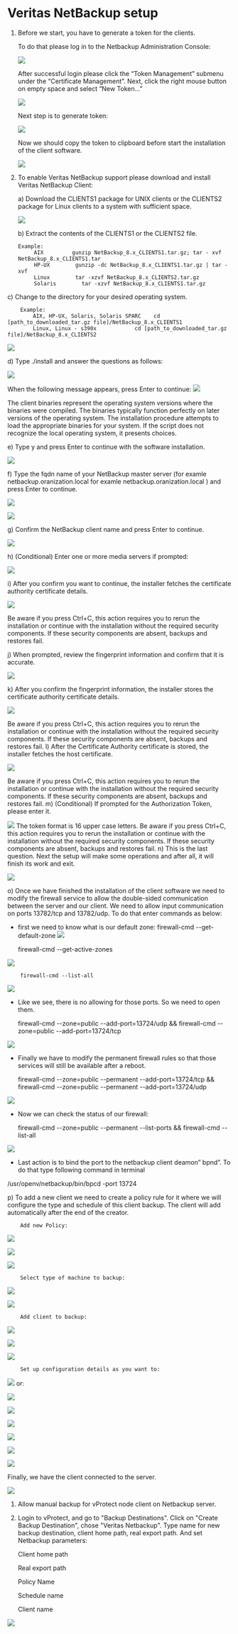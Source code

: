 # Veritas NetBackup setup

1. Before we start, you have to generate a token for the clients.

   To do that please log in to the Netbackup Administration Console:

   ![](../../.gitbook/assets/setup_netbackup_1.png)

   After successful login please click the “Token Management” submenu under the “Certificate Management”. Next, click the right mouse button on empty space and select “New Token…”

   ![](../../.gitbook/assets/setup_netbackup_2.png)

   Next step is to generate token:

   ![](../../.gitbook/assets/setup_netbackup_3.png)

   Now we should copy the token to clipboard before start the installation of the client software.

   ![](../../.gitbook/assets/setup_netbackup_4.png)

2. To enable Veritas NetBackup support please download and install Veritas NetBackup Client:

   a\) Download the CLIENTS1 package for UNIX clients or the CLIENTS2 package for Linux clients to a system with sufficient space.

   ![](../../.gitbook/assets/setup_netbackup_5.png)

   b\) Extract the contents of the CLIENTS1 or the CLIENTS2 file.

   ```text
   Example:
        AIX         gunzip NetBackup_8.x_CLIENTS1.tar.gz; tar - xvf NetBackup_8.x_CLIENTS1.tar
        HP-UX        gunzip -dc NetBackup_8.x_CLIENTS1.tar.gz | tar -xvf
        Linux        tar -xzvf NetBackup_8.x_CLIENTS2.tar.gz
        Solaris        tar -xzvf NetBackup_8.x_CLIENTS1.tar.gz
   ```

c\) Change to the directory for your desired operating system.

```text
    Example:
        AIX, HP-UX, Solaris, Solaris SPARC    cd [path_to_downloaded_tar.gz file]/NetBackup_8.x_CLIENTS1
        Linux, Linux - s390x            cd [path_to_downloaded_tar.gz file]/NetBackup_8.x_CLIENTS2
```

![](../../.gitbook/assets/setup_netbackup_6.png)

d\) Type ./install and answer the questions as follows:

![](../../.gitbook/assets/setup_netbackup_7.png)

When the following message appears, press Enter to continue: ![](../../.gitbook/assets/setup_netbackup_8.png)

The client binaries represent the operating system versions where the binaries were compiled. The binaries typically function perfectly on later versions of the operating system. The installation procedure attempts to load the appropriate binaries for your system. If the script does not recognize the local operating system, it presents choices.

e\) Type y and press Enter to continue with the software installation.

![](../../.gitbook/assets/setup_netbackup_9.png)

f\) Type the fqdn name of your NetBackup master server \(for examle netbackup.oranization.local for examle netbackup.oranization.local \) and press Enter to continue.

![](../../.gitbook/assets/setup_netbackup_10.png)

![](../../.gitbook/assets/setup_netbackup_11.png)

g\) Confirm the NetBackup client name and press Enter to continue.

![](../../.gitbook/assets/setup_netbackup_12.png)

h\) \(Conditional\) Enter one or more media servers if prompted:

![](../../.gitbook/assets/setup_netbackup_13.png)

i\) After you confirm you want to continue, the installer fetches the certificate authority certificate details.

![](../../.gitbook/assets/setup_netbackup_14.png)

Be aware if you press Ctrl+C, this action requires you to rerun the installation or continue with the installation without the required security components. If these security components are absent, backups and restores fail.

j\) When prompted, review the fingerprint information and confirm that it is accurate.

![](../../.gitbook/assets/setup_netbackup_15.png)

k\) After you confirm the fingerprint information, the installer stores the certificate authority certificate details.

![](../../.gitbook/assets/setup_netbackup_16.png)

Be aware if you press Ctrl+C, this action requires you to rerun the installation or continue with the installation without the required security components. If these security components are absent, backups and restores fail. l\) After the Certificate Authority certificate is stored, the installer fetches the host certificate.

![](../../.gitbook/assets/setup_netbackup_17.png)

Be aware if you press Ctrl+C, this action requires you to rerun the installation or continue with the installation without the required security components. If these security components are absent, backups and restores fail. m\) \(Conditional\) If prompted for the Authorization Token, please enter it.

![](../../.gitbook/assets/setup_netbackup_18.png) The token format is 16 upper case letters. Be aware if you press Ctrl+C, this action requires you to rerun the installation or continue with the installation without the required security components. If these security components are absent, backups and restores fail. n\) This is the last question. Next the setup will make some operations and after all, it will finish its work and exit.

![](../../.gitbook/assets/setup_netbackup_19.png)

o\) Once we have finished the installation of the client software we need to modify the firewall service to allow the double-sided communication between the server and our client. We need to allow input communication on ports 13782/tcp and 13782/udp. To do that enter commands as below:

* first we need to know what is our default zone: firewall-cmd --get-default-zone ![](../../.gitbook/assets/setup_netbackup_20.png)

  firewall-cmd --get-active-zones

![](../../.gitbook/assets/setup_netbackup_21.png)

```text
    firewall-cmd --list-all
```

![](../../.gitbook/assets/setup_netbackup_22.png)

* Like we see, there is no allowing for those ports. So we need to open them.

  firewall-cmd --zone=public --add-port=13724/udp && firewall-cmd --zone=public --add-port=13724/tcp

![](../../.gitbook/assets/setup_netbackup_23.png)

* Finally we have to modify the permanent firewall rules so that those services will still be available after a reboot.

  firewall-cmd --zone=public --permanent --add-port=13724/tcp && firewall-cmd --zone=public --permanent --add-port=13724/udp

![](../../.gitbook/assets/setup_netbackup_24.png)

* Now we can check the status of our firewall:

  firewall-cmd --zone=public --permanent --list-ports && firewall-cmd --list-all

![](../../.gitbook/assets/setup_netbackup_25.png)

* Last action is to bind the port to the netbackup client deamon” bpnd”. To do that type following command in terminal

/usr/openv/netbackup/bin/bpcd -port 13724

p\) To add a new client we need to create a policy rule for it where we will configure the type and schedule of this client backup. The client will add automatically after the end of the creator.

```text
    Add new Policy:
```

![](../../.gitbook/assets/setup_netbackup_26.png)

![](../../.gitbook/assets/setup_netbackup_27.png)

![](../../.gitbook/assets/setup_netbackup_28.png)

```text
    Select type of machine to backup:
```

![](../../.gitbook/assets/setup_netbackup_29.png)

![](../../.gitbook/assets/setup_netbackup_30.png)

```text
    Add client to backup:
```

![](../../.gitbook/assets/setup_netbackup_31.png)

![](../../.gitbook/assets/setup_netbackup_32.png)

![](../../.gitbook/assets/setup_netbackup_33.png)

```text
    Set up configuration details as you want to:
```

![](../../.gitbook/assets/setup_netbackup_34.png) or:

![](../../.gitbook/assets/setup_netbackup_35.png)

![](../../.gitbook/assets/setup_netbackup_37.png)

![](../../.gitbook/assets/setup_netbackup_38.png)

![](../../.gitbook/assets/setup_netbackup_39.png)

![](../../.gitbook/assets/setup_netbackup_40.png)

![](../../.gitbook/assets/setup_netbackup_41.png)

Finally, we have the client connected to the server.

![](../../.gitbook/assets/setup_netbackup_42.png)

1. Allow manual backup for vProtect node client on Netbackup server.
2. Login to vProtect, and go to "Backup Destinations". Click on "Create Backup Destination", chose "Veritas Netbackup". Type name for new backup destination, client home path, real export path. And set Netbackup parameters:

   Client home path

   Real export path

   Policy Name

   Schedule name

   Client name

![](../../.gitbook/assets/setup_netbackup_01.png)

